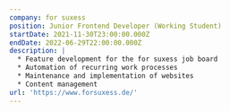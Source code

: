 ```yaml
---
company: for suxess
position: Junior Frontend Developer (Working Student)
startDate: 2021-11-30T23:00:00.000Z
endDate: 2022-06-29T22:00:00.000Z
description: |
  * Feature development for the for suxess job board
  * Automation of recurring work processes
  * Maintenance and implementation of websites
  * Content management
url: 'https://www.forsuxess.de/'
---
```


